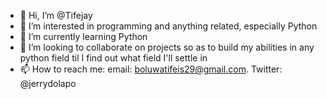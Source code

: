 - 👋 Hi, I’m @Tifejay
- 👀 I’m interested in programming and anything related, especially Python
- 🌱 I’m currently learning Python
- 💞️ I’m looking to collaborate on projects so as to build my abilities in any python field til I find out what field I'll settle in
- 📫 How to reach me: email: boluwatifeis29@gmail.com. Twitter: @jerrydolapo

<!---
Tifejay/Tifejay is a ✨ special ✨ repository because its `README.md` (this file) appears on your GitHub profile.
You can click the Preview link to take a look at your changes.
Github
And bitbucket
--->
